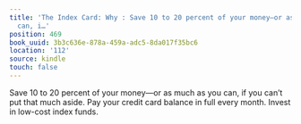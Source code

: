```yaml
---
title: 'The Index Card: Why : Save 10 to 20 percent of your money—or as much as you
  can, i…'
position: 469
book_uuid: 3b3c636e-878a-459a-adc5-8da017f35bc6
location: '112'
source: kindle
touch: false
---
```


Save 10 to 20 percent of your money—or as much as you can, if you can’t put that much aside. Pay your credit card balance in full every month. Invest in low-cost index funds.